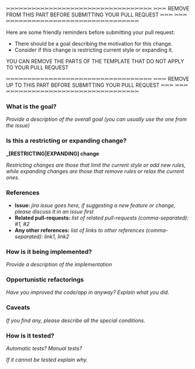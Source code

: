 ✂✂✂✂✂✂✂✂✂✂✂✂✂✂✂✂✂✂✂✂✂✂✂✂✂✂✂✂✂✂✂✂✂✂
✂✂✂  REMOVE FROM THIS PART BEFORE SUBMITTING YOUR PULL REQUEST ✂✂✂
✂✂✂✂✂✂✂✂✂✂✂✂✂✂✂✂✂✂✂✂✂✂✂✂✂✂✂✂✂✂✂✂✂✂

Here are some friendly reminders before submitting your pull request:

- There should be a goal describing the motivation for this change.
- Consider if this change is restricting current style or expanding it.

YOU CAN REMOVE THE PARTS OF THE TEMPLATE THAT DO NOT APPLY TO YOUR PULL REQUEST

✂✂✂✂✂✂✂✂✂✂✂✂✂✂✂✂✂✂✂✂✂✂✂✂✂✂✂✂✂✂✂✂✂✂
✂✂✂  REMOVE UP TO THIS PART BEFORE SUBMITTING YOUR PULL REQUEST ✂✂✂
✂✂✂✂✂✂✂✂✂✂✂✂✂✂✂✂✂✂✂✂✂✂✂✂✂✂✂✂✂✂✂✂✂✂

### What is the goal?

_Provide a description of the overall goal (you can usually use the one from the issue)_

### Is this a restricting or expanding change?

**_[RESTRICTING|EXPANDING] change**

_Restricting changes are those that limit the current style or add new rules, while expanding changes are those that remove rules or relax the current ones._

### References
* **Issue:** _jira issue goes here, if suggesting a new feature or change, please discuss it in an issue first_
* **Related pull-requests:** _list of related pull-requests (comma-separated): #1, #2_
* **Any other references:** _list of links to other references (comma-separated): link1, link2_

### How is it being implemented?

_Provide a description of the implementation_

### Opportunistic refactorings

_Have you improved the code/app in anyway? Explain what you did._

### Caveats

_If you find any, please describe all the special conditions._

### How is it tested?

_Automatic tests? Manual tests?_

_If it cannot be tested explain why._
